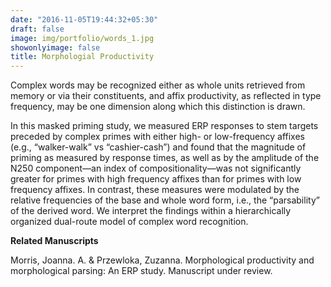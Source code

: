 ```yaml
---
date: "2016-11-05T19:44:32+05:30"
draft: false
image: img/portfolio/words_1.jpg
showonlyimage: false
title: Morphologial Productivity
---
```


Complex words may be recognized either as whole units retrieved from memory or via their constituents, and affix productivity, as reflected in type frequency, may be one dimension along which this distinction is drawn. 

<!--more-->

In this masked priming study, we measured ERP responses to stem targets preceded by complex primes with either high- or low-frequency affixes (e.g., “walker-walk” vs “cashier-cash”) and found that the magnitude of priming as measured by response times, as well as by the amplitude of the N250 component—an index of compositionality—was not significantly greater for primes with high frequency affixes than for primes with low frequency affixes. In contrast, these measures were modulated by the relative frequencies of the base and whole word form, i.e., the “parsability” of the derived word. We interpret the findings within a hierarchically organized dual-route model of complex word recognition. 

**Related Manuscripts**

Morris, Joanna. A. & Przewloka, Zuzanna.  Morphological productivity and morphological parsing: An ERP study.  Manuscript under review.

